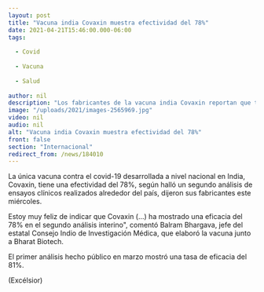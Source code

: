 ```yaml
---
layout: post
title: "Vacuna india Covaxin muestra efectividad del 78%"
date: 2021-04-21T15:46:00.000-06:00
tags:
  
  - Covid
  
  - Vacuna
  
  - Salud
  
author: nil
description: "Los fabricantes de la vacuna india Covaxin reportan que tiene una efectividad del 78% contra el covid-19, conforme a un segundo análisis de ensayos clínicos"
image: "/uploads/2021/images-2565969.jpg"
video: nil
audio: nil
alt: "Vacuna india Covaxin muestra efectividad del 78%"
front: false
section: "Internacional"
redirect_from: /news/184010
---
```


La única vacuna contra el covid-19 desarrollada a nivel nacional en India, Covaxin, tiene una efectividad del 78%, según halló un segundo análisis de ensayos clínicos realizados alrededor del país, dijeron sus fabricantes este miércoles.

Estoy muy feliz de indicar que Covaxin (...) ha mostrado una eficacia del 78% en el segundo análisis interino", comentó Balram Bhargava, jefe del estatal Consejo Indio de Investigación Médica, que elaboró la vacuna junto a Bharat Biotech.

El primer análisis hecho público en marzo mostró una tasa de eficacia del 81%.

(Excélsior)